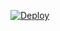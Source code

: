 [![Deploy](https://www.herokucdn.com/deploy/button.png)](https://dashboard.heroku.com/new?template=https://github.com/gyhygj/kk5h1.git)
